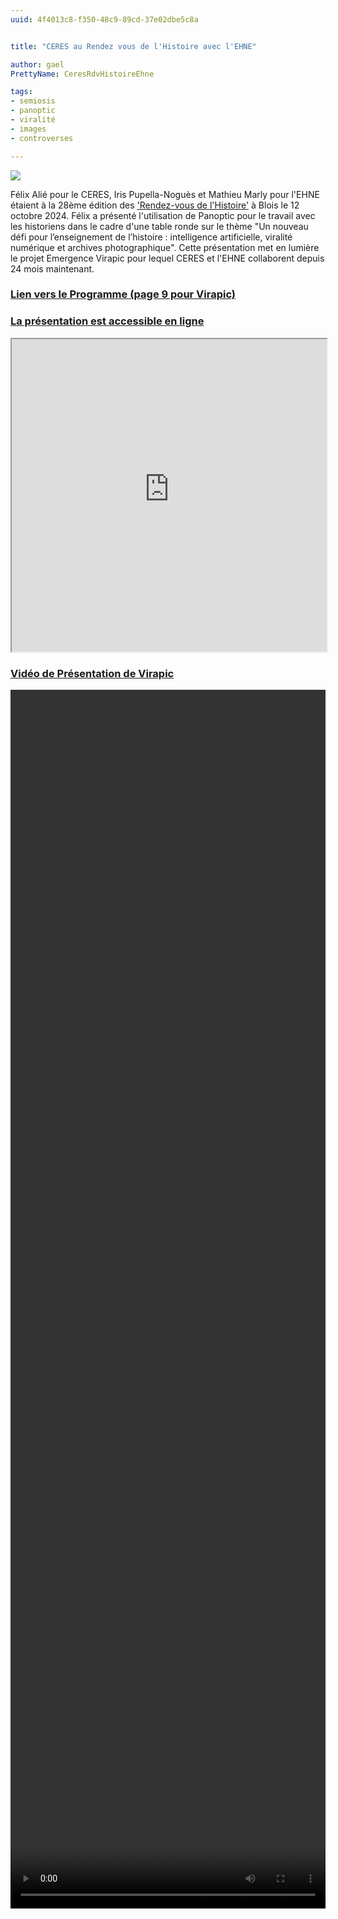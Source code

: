 ```yaml
---
uuid: 4f4013c8-f350-48c9-89cd-37e02dbe5c8a


title: "CERES au Rendez vous de l'Histoire avec l'EHNE"

author: gael
PrettyName: CeresRdvHistoireEhne 

tags:
- semiosis
- panoptic
- viralité
- images
- controverses

---
```


![](Blois.webp)

Félix Alié pour le CERES, Iris Pupella-Noguès et Mathieu Marly pour l'EHNE étaient à la 28ème édition des ['Rendez-vous de l'Histoire'](https://rdv-histoire.com/) à Blois le 12 octobre 2024.
Félix a présenté l'utilisation de Panoptic pour le travail avec les historiens dans le cadre d'une table ronde sur le thème "Un nouveau défi pour l’enseignement de l’histoire : intelligence artificielle, viralité numérique et archives photographique". Cette présentation met en lumière le projet Emergence Virapic pour lequel CERES et l'EHNE collaborent depuis 24 mois maintenant.


### [Lien vers le Programme (page 9 pour Virapic)](https://rdv-histoire.com/sites/rdvhistoire/files/2024-10/Prog_chrono.pdf)

### [La présentation est accessible en ligne](Blois_sans_soif.pdf)
<iframe src="https://ceres.sorbonne-universite.fr/693705a33b04fafa49e1dbc38618cbf7/Blois_sans_soif.pdf" type="application/pdf" width="100%" height="500px">
    <p>Vous pouvez <a href="Blois_sans_soif.pdf">télécharger le PDF</a>.</p>
</iframe>

### [Vidéo de Présentation de Virapic](https://dropsu.sorbonne-universite.fr/s/9xxHWPPqNk9GXHc)
<video width="100%" height="50%" controls>
     <source src="https://dropsu.sorbonne-universite.fr/s/9xxHWPPqNk9GXHc/download/VIRAPIC%20V6_1.mp4" type="video/mp4">
      Votre navigateur ne supporte pas les vidéos HTML5, vous pouvez cependant télécharger la vidéo à partir du lien suivant: [Télécharger la vidéo](https://dropsu.sorbonne-universite.fr/s/9xxHWPPqNk9GXHc/download/VIRAPIC%20V6_1.mp4)
</video>
